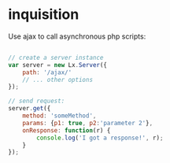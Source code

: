 inquisition
===========

Use ajax to call asynchronous php scripts:

```javascript

// create a server instance
var server = new Lx.Server({
	path: '/ajax/'
	// ... other options
});

// send request:
server.get({
	method: 'someMethod',
	params: {p1: true, p2:'parameter 2'},
	onResponse: function(r) {
		console.log('I got a response!', r);
	}
});

```
